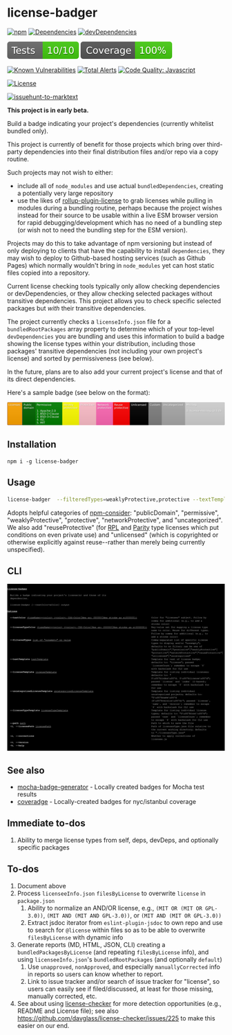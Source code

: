 # license-badger

[![npm](https://img.shields.io/npm/v/license-badger.svg)](https://www.npmjs.com/package/license-badger)
[![Dependencies](https://img.shields.io/david/brettz9/license-badger.svg)](https://david-dm.org/brettz9/license-badger)
[![devDependencies](https://img.shields.io/david/dev/brettz9/license-badger.svg)](https://david-dm.org/brettz9/license-badger?type=dev)

[![testing badge](https://raw.githubusercontent.com/brettz9/license-badger/master/badges/tests-badge.svg?sanitize=true)](badges/tests-badge.svg)
[![coverage badge](https://raw.githubusercontent.com/brettz9/license-badger/master/badges/coverage-badge.svg?sanitize=true)](badges/coverage-badge.svg)

[![Known Vulnerabilities](https://snyk.io/test/github/brettz9/license-badger/badge.svg)](https://snyk.io/test/github/brettz9/license-badger)
[![Total Alerts](https://img.shields.io/lgtm/alerts/g/brettz9/license-badger.svg?logo=lgtm&logoWidth=18)](https://lgtm.com/projects/g/brettz9/license-badger/alerts)
[![Code Quality: Javascript](https://img.shields.io/lgtm/grade/javascript/g/brettz9/license-badger.svg?logo=lgtm&logoWidth=18)](https://lgtm.com/projects/g/brettz9/license-badger/context:javascript)

[![License](https://img.shields.io/npm/l/license-badger.svg)](LICENSE-MIT.txt)

[![issuehunt-to-marktext](https://issuehunt.io/static/embed/issuehunt-button-v1.svg)](https://issuehunt.io/r/brettz9/license-badger)

**This project is in early beta.**

Build a badge indicating your project's dependencies (currently whitelist bundled
only).

This project is currently of benefit for those projects which bring over
third-party dependencies into their final distribution files and/or repo via
a copy routine.

Such projects may not wish to either:
- include all of `node_modules` and use actual `bundledDependencies`,
  creating a potentially very large repository
- use the likes of [rollup-plugin-license](https://www.npmjs.com/package/rollup-plugin-license)
  to grab licenses while pulling in modules during a bundling routine, perhaps
  because the project wishes instead for their source to be usable within a live
  ESM browser version for rapid debugging/development which has no need of
  a bundling step (or wish not to need the bundling step for the ESM version).

Projects may do this to take advantage of npm versioning but instead of only
deploying to clients that have the capability to install `dependencies`,
they may wish to deploy to Github-based hosting services (such as Github
Pages) which normally wouldn't bring in `node_modules` yet can host static
files copied into a repository.

Current license checking tools typically only allow checking dependencies or
devDependencies, or they allow checking selected packages without transitive
dependencies. This project allows you to check specific selected packages but
*with* their transitive dependencies.

The project currently checks a `licenseInfo.json` file for a
`bundledRootPackages` array property to determine which of your top-level
`devDependencies` you are bundling and uses this information to build a badge
showing the license types within your distribution, including those packages'
transitive dependencies (not including your own project's license) and
sorted by permissiveness (see below).

In the future, plans are to also add your current project's license and that
of its direct dependencies.
<!--
license(s) and those of its dependencies.
-->

Here's a sample badge (see below on the format):

[![testing badge](https://raw.githubusercontent.com/brettz9/license-badger/master/test/fixtures/esm-mocha-and-missing.svg?sanitize=true)](test/fixtures/esm-mocha-and-missing.svg)

## Installation

```
npm i -g license-badger
```

## Usage

```sh
license-badger  --filteredTypes=weaklyProtective,protective --textTemplate \"License types (\\${licenseCount})\" --licenseTypeColor networkProtective=blue,s{white} -l test/fixtures/licenseInfo.json test.svg
```

Adopts helpful categories of [npm-consider](https://github.com/delfrrr/npm-consider):
"publicDomain", "permissive", "weaklyProtective", "protective", "networkProtective",
and "uncategorized". We also add "reuseProtective" (for
[RPL](https://en.wikipedia.org/wiki/Reciprocal_Public_License) and
[Parity](https://licensezero.com/licenses/parity) type licenses which put
conditions on even private use) and "unlicensed" (which is copyrighted or
otherwise explicitly against reuse--rather than merely being currently
unspecified).
<!--
(See [#24](https://github.com/delfrrr/npm-consider/issues/24) and [#18](https://github.com/delfrrr/npm-consider/issues/18#issuecomment-568872477) of `npm-consider` for tracking these recommendations)
-->

<!--
Todo: In explaining categories, mention potential problems with public domain,
despite being listed first
-->

## CLI

![cli.svg](cli.svg)

## See also

- [mocha-badge-generator](https://github.com/ianpogi5/mocha-badge-generator) - Locally created badges for Mocha test results
- [coveradge](https://github.com/brettz9/coveradge) - Locally-created badges for nyc/istanbul coverage

## Immediate to-dos

1. Ability to merge license types from self, deps, devDeps, and optionally
    specific packages

## To-dos

1. Document above
1. Process `licenseeInfo.json` `filesByLicense` to overwrite `license`
    in `package.json`
    1. Ability to normalize an AND/OR license, e.g.,
        `(MIT OR (MIT OR GPL-3.0))`, `(MIT AND (MIT AND GPL-3.0))`,
        or `(MIT AND (MIT OR GPL-3.0))`
    1. Extract jsdoc iterator from `eslint-plugin-jsdoc` to own repo and
        use to search for `@license` within files so as to be able to
        overwrite `filesByLicense` with dynamic info
1. Generate reports (MD, HTML, JSON, CLI) creating a
    `bundledPackagesByLicense` (and repeating `filesByLicense` info), and
    using `licenseeInfo.json`'s `bundledRootPackages` (and optionally
    `default`)
    1. Use `unapproved`, `nonApproved`, and especially `manuallyCorrected`
        info in reports so users can know whether to report.
    1. Link to issue tracker and/or search of issue tracker for "license",
        so users can easily see if filed/discussed, at least for those
        missing, manually corrected, etc.
1. See about using [license-checker](https://github.com/davglass/license-checker)
    for more detection opportunities (e.g., README and License file); see
    also <https://github.com/davglass/license-checker/issues/225> to make this
    easier on our end.
